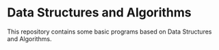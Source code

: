 # Data Structures and Algorithms
This repository contains some basic programs based on Data Structures and Algorithms.

